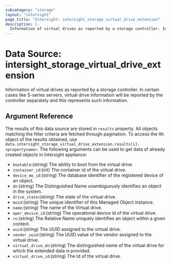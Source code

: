 ```yaml
---
subcategory: "storage"
layout: "intersight"
page_title: "Intersight: intersight_storage_virtual_drive_extension"
description: |-
  Information of virtual drives as reported by a storage controller. In certain cases like S-series servers, virtual drive information will be reported by the controller separately and this represents such information.
---
```


# Data Source: intersight_storage_virtual_drive_extension
Information of virtual drives as reported by a storage controller. In certain cases like S-series servers, virtual drive information will be reported by the controller separately and this represents such information.
## Argument Reference
The results of this data source are stored in `results` property.
All objects matching the filter criteria are fetched through pagination.
To access the ith object of the results obtained, use `data.intersight_storage_virtual_drive_extension.results[i].<propertyname>`.
The following arguments can be used to get data of already created objects in Intersight appliance:
* `bootable`:(string) The ability to boot from the virtual drive. 
* `container_id`:(int) The container id of the virtual drive. 
* `device_mo_id`:(string) The database identifier of the registered device of an object. 
* `dn`:(string) The Distinguished Name unambiguously identifies an object in the system. 
* `drive_state`:(string) The state of the virtual drive. 
* `moid`:(string) The unique identifier of this Managed Object instance. 
* `name`:(string) The name of the Virtual drive. 
* `oper_device_id`:(string) The operational device id of the virtual drive. 
* `rn`:(string) The Relative Name uniquely identifies an object within a given context. 
* `uuid`:(string) The UUID assigned to the virtual drive. 
* `vendor_uuid`:(string) The UUID value of the vendor assigned to the virtual drive. 
* `virtual_drive_dn`:(string) The distinguished name of the virtual drive for which the extended data is provided. 
* `virtual_drive_id`:(string) The Id of the virtual drive. 
 